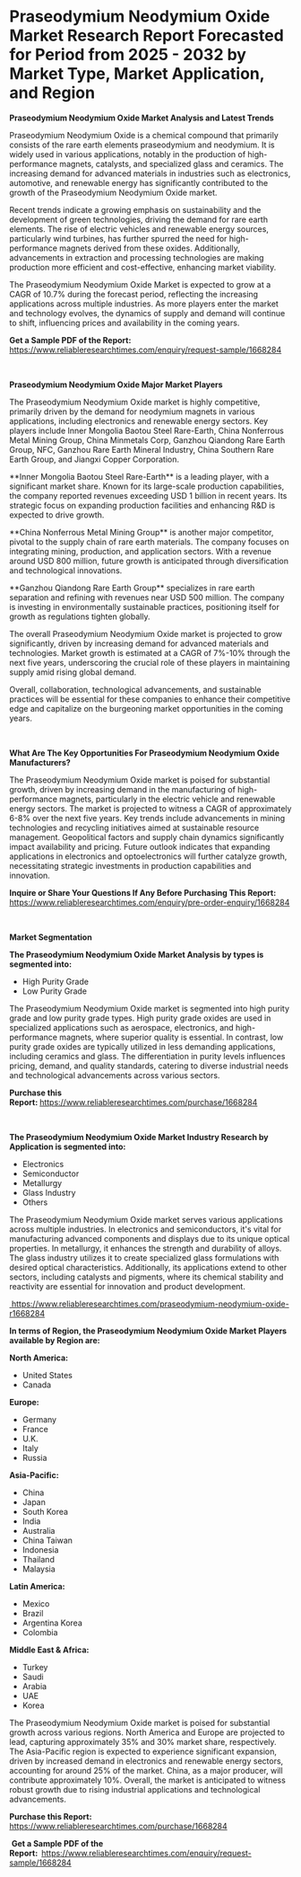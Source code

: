 <p><h1>Praseodymium Neodymium Oxide Market Research Report Forecasted for Period from 2025 -  2032 by Market Type, Market Application, and Region</h1></p><p><strong>Praseodymium Neodymium Oxide Market Analysis and Latest Trends</strong></p>
<p><p>Praseodymium Neodymium Oxide is a chemical compound that primarily consists of the rare earth elements praseodymium and neodymium. It is widely used in various applications, notably in the production of high-performance magnets, catalysts, and specialized glass and ceramics. The increasing demand for advanced materials in industries such as electronics, automotive, and renewable energy has significantly contributed to the growth of the Praseodymium Neodymium Oxide market.</p><p>Recent trends indicate a growing emphasis on sustainability and the development of green technologies, driving the demand for rare earth elements. The rise of electric vehicles and renewable energy sources, particularly wind turbines, has further spurred the need for high-performance magnets derived from these oxides. Additionally, advancements in extraction and processing technologies are making production more efficient and cost-effective, enhancing market viability.</p><p>The Praseodymium Neodymium Oxide Market is expected to grow at a CAGR of 10.7% during the forecast period, reflecting the increasing applications across multiple industries. As more players enter the market and technology evolves, the dynamics of supply and demand will continue to shift, influencing prices and availability in the coming years.</p></p>
<p><strong>Get a Sample PDF of the Report:&nbsp;</strong> <a href="https://www.reliableresearchtimes.com/enquiry/request-sample/1668284?utm_campaign=2716&utm_medium=2&utm_source=Github&utm_content=ia&utm_term=17042025&utm_id=praseodymium-neodymium-oxide">https://www.reliableresearchtimes.com/enquiry/request-sample/1668284</a></p>
<p>&nbsp;</p>
<p><strong>Praseodymium Neodymium Oxide Major Market Players</strong></p>
<p><p>The Praseodymium Neodymium Oxide market is highly competitive, primarily driven by the demand for neodymium magnets in various applications, including electronics and renewable energy sectors. Key players include Inner Mongolia Baotou Steel Rare-Earth, China Nonferrous Metal Mining Group, China Minmetals Corp, Ganzhou Qiandong Rare Earth Group, NFC, Ganzhou Rare Earth Mineral Industry, China Southern Rare Earth Group, and Jiangxi Copper Corporation.</p><p>**Inner Mongolia Baotou Steel Rare-Earth** is a leading player, with a significant market share. Known for its large-scale production capabilities, the company reported revenues exceeding USD 1 billion in recent years. Its strategic focus on expanding production facilities and enhancing R&D is expected to drive growth.</p><p>**China Nonferrous Metal Mining Group** is another major competitor, pivotal to the supply chain of rare earth materials. The company focuses on integrating mining, production, and application sectors. With a revenue around USD 800 million, future growth is anticipated through diversification and technological innovations.</p><p>**Ganzhou Qiandong Rare Earth Group** specializes in rare earth separation and refining with revenues near USD 500 million. The company is investing in environmentally sustainable practices, positioning itself for growth as regulations tighten globally.</p><p>The overall Praseodymium Neodymium Oxide market is projected to grow significantly, driven by increasing demand for advanced materials and technologies. Market growth is estimated at a CAGR of 7%-10% through the next five years, underscoring the crucial role of these players in maintaining supply amid rising global demand.</p><p>Overall, collaboration, technological advancements, and sustainable practices will be essential for these companies to enhance their competitive edge and capitalize on the burgeoning market opportunities in the coming years.</p></p>
<p>&nbsp;</p>
<p><strong>What Are The Key Opportunities For Praseodymium Neodymium Oxide Manufacturers?</strong></p>
<p><p>The Praseodymium Neodymium Oxide market is poised for substantial growth, driven by increasing demand in the manufacturing of high-performance magnets, particularly in the electric vehicle and renewable energy sectors. The market is projected to witness a CAGR of approximately 6-8% over the next five years. Key trends include advancements in mining technologies and recycling initiatives aimed at sustainable resource management. Geopolitical factors and supply chain dynamics significantly impact availability and pricing. Future outlook indicates that expanding applications in electronics and optoelectronics will further catalyze growth, necessitating strategic investments in production capabilities and innovation.</p></p>
<p><strong>Inquire or Share Your Questions If Any Before Purchasing This Report:</strong> <a href="https://www.reliableresearchtimes.com/enquiry/pre-order-enquiry/1668284?utm_campaign=2716&utm_medium=2&utm_source=Github&utm_content=ia&utm_term=17042025&utm_id=praseodymium-neodymium-oxide">https://www.reliableresearchtimes.com/enquiry/pre-order-enquiry/1668284</a></p>
<p>&nbsp;</p>
<p><strong>Market Segmentation</strong></p>
<p><strong>The Praseodymium Neodymium Oxide Market Analysis by types is segmented into:</strong></p>
<p><ul><li>High Purity Grade</li><li>Low Purity Grade</li></ul></p>
<p><p>The Praseodymium Neodymium Oxide market is segmented into high purity grade and low purity grade types. High purity grade oxides are used in specialized applications such as aerospace, electronics, and high-performance magnets, where superior quality is essential. In contrast, low purity grade oxides are typically utilized in less demanding applications, including ceramics and glass. The differentiation in purity levels influences pricing, demand, and quality standards, catering to diverse industrial needs and technological advancements across various sectors.</p></p>
<p><strong>Purchase this Report:&nbsp;</strong><a href="https://www.reliableresearchtimes.com/purchase/1668284?utm_campaign=2716&utm_medium=2&utm_source=Github&utm_content=ia&utm_term=17042025&utm_id=praseodymium-neodymium-oxide">https://www.reliableresearchtimes.com/purchase/1668284</a></p>
<p>&nbsp;</p>
<p><strong>The Praseodymium Neodymium Oxide Market Industry Research by Application is segmented into:</strong></p>
<p><ul><li>Electronics</li><li>Semiconductor</li><li>Metallurgy</li><li>Glass Industry</li><li>Others</li></ul></p>
<p><p>The Praseodymium Neodymium Oxide market serves various applications across multiple industries. In electronics and semiconductors, it's vital for manufacturing advanced components and displays due to its unique optical properties. In metallurgy, it enhances the strength and durability of alloys. The glass industry utilizes it to create specialized glass formulations with desired optical characteristics. Additionally, its applications extend to other sectors, including catalysts and pigments, where its chemical stability and reactivity are essential for innovation and product development.</p></p>
<p><a href="https://www.reliableresearchtimes.com/praseodymium-neodymium-oxide-r1668284?utm_campaign=2716&utm_medium=2&utm_source=Github&utm_content=ia&utm_term=17042025&utm_id=praseodymium-neodymium-oxide">&nbsp;https://www.reliableresearchtimes.com/praseodymium-neodymium-oxide-r1668284</a></p>
<p><strong>In terms of Region, the Praseodymium Neodymium Oxide Market Players available by Region are:</strong></p>
<p>
    <p> <strong> North America: </strong>
        <ul>
            <li>United States</li>
            <li>Canada</li>
        </ul>
        </p> 
    <p> <strong> Europe: </strong>
        <ul>
            <li>Germany</li>
            <li>France</li>
            <li>U.K.</li>
            <li>Italy</li>
            <li>Russia</li>
        </ul>
        </p> 
    <p> <strong> Asia-Pacific: </strong>
        <ul>
            <li>China</li>
            <li>Japan</li>
            <li>South Korea</li>
            <li>India</li>
            <li>Australia</li>
            <li>China Taiwan</li>
            <li>Indonesia</li>
            <li>Thailand</li>
            <li>Malaysia</li>
        </ul>
        </p> 
    <p> <strong> Latin America: </strong>
        <ul>
            <li>Mexico</li>
            <li>Brazil</li>
            <li>Argentina Korea</li>
            <li>Colombia</li>
        </ul>
        </p> 
    <p> <strong> Middle East & Africa: </strong>
        <ul>
            <li>Turkey</li>
            <li>Saudi</li>
            <li>Arabia</li>
            <li>UAE</li>
            <li>Korea</li>
        </ul>
    </p>
    </p>
<p><p>The Praseodymium Neodymium Oxide market is poised for substantial growth across various regions. North America and Europe are projected to lead, capturing approximately 35% and 30% market share, respectively. The Asia-Pacific region is expected to experience significant expansion, driven by increased demand in electronics and renewable energy sectors, accounting for around 25% of the market. China, as a major producer, will contribute approximately 10%. Overall, the market is anticipated to witness robust growth due to rising industrial applications and technological advancements.</p></p>
<p><strong>Purchase this Report: </strong><a href="https://www.reliableresearchtimes.com/purchase/1668284?utm_campaign=2716&utm_medium=2&utm_source=Github&utm_content=ia&utm_term=17042025&utm_id=praseodymium-neodymium-oxide">https://www.reliableresearchtimes.com/purchase/1668284</a></p>
<p>&nbsp;<strong>Get a Sample PDF of the Report:&nbsp;&nbsp;</strong><a href="https://www.reliableresearchtimes.com/enquiry/request-sample/1668284?utm_campaign=2716&utm_medium=2&utm_source=Github&utm_content=ia&utm_term=17042025&utm_id=praseodymium-neodymium-oxide">https://www.reliableresearchtimes.com/enquiry/request-sample/1668284</a></p>
<p><strong></strong></p>
<p><p></p><p></p><p></p></p>